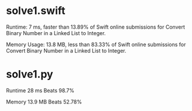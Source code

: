 # solve1.swift

Runtime: 7 ms, faster than 13.89% of Swift online submissions for Convert Binary Number in a Linked List to Integer.

Memory Usage: 13.8 MB, less than 83.33% of Swift online submissions for Convert Binary Number in a Linked List to Integer.

# solve1.py

Runtime 28 ms Beats 98.7%

Memory 13.9 MB Beats 52.78%
